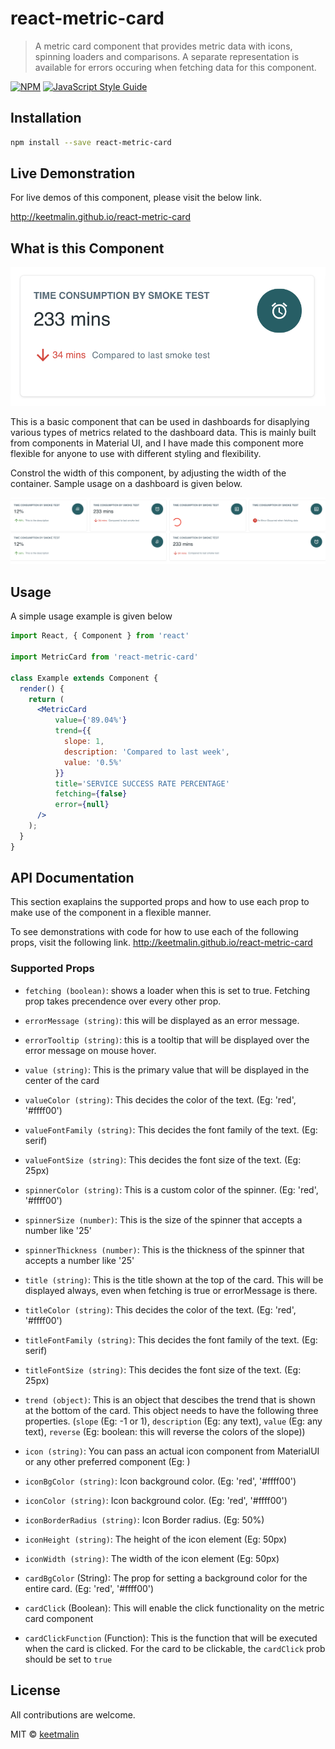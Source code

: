 # react-metric-card

> A metric card component that provides metric data with icons, spinning loaders and comparisons. A separate representation is available for errors occuring when fetching data for this component.

[![NPM](https://img.shields.io/npm/v/react-metric-card.svg)](https://www.npmjs.com/package/react-metric-card) [![JavaScript Style Guide](https://img.shields.io/badge/code_style-standard-brightgreen.svg)](https://standardjs.com)

## Installation

```bash
npm install --save react-metric-card
```

## Live Demonstration

For live demos of this component, please visit the below link.

http://keetmalin.github.io/react-metric-card

## What is this Component

![React Metric Card sample usage image](https://github.com/keetmalin/react-metric-card/blob/master/readme_images/react-metric-card-sample.png?raw=true "React Metric Card sample usage image")

This is a basic component that can be used in dashboards for disaplying various types of metrics related to the dashboard data. This is mainly built from components in Material UI, and I have made this component more flexible for anyone to use with different styling and flexibility.

Constrol the width of this component, by adjusting the width of the container. Sample usage on a dashboard is given below.

![React Metric Card Usage on a Dashboard](https://github.com/keetmalin/react-metric-card/blob/master/readme_images/react-metric-card-on-dashboard-example.png?raw=true "React Metric Card Usage on a Dashboard")

## Usage

A simple usage example is given below

```jsx
import React, { Component } from 'react'

import MetricCard from 'react-metric-card'

class Example extends Component {
  render() {
    return (
      <MetricCard
          value={'89.04%'}
          trend={{
            slope: 1,
            description: 'Compared to last week',
            value: '0.5%'
          }}
          title='SERVICE SUCCESS RATE PERCENTAGE'
          fetching={false}
          error={null}
      />
    );
  }
}
```

## API Documentation

This section exaplains the supported props and how to use each prop to make use of the component in a flexible manner.

To see demonstrations with code for how to use each of the following props, visit the following link.
http://keetmalin.github.io/react-metric-card

### Supported Props

-    `fetching (boolean)`: shows a loader when this is set to true. Fetching prop takes precendence over every other prop.

-    `errorMessage (string)`: this will be displayed as an error message.
-    `errorTooltip (string)`: this is a tooltip that will be displayed over the error message on mouse hover.
-    `value (string)`: This is the primary value that will be displayed in the center of the card
-    `valueColor (string)`: This decides the color of the text. (Eg: 'red', '#ffff00')
-    `valueFontFamily (string)`: This decides the font family of the text. (Eg: serif)
-    `valueFontSize (string)`: This decides the font size of the text. (Eg: 25px)
-    `spinnerColor (string)`: This is a custom color of the spinner. (Eg: 'red', '#ffff00')
-    `spinnerSize (number)`: This is the size of the spinner that accepts a number like '25'
-    `spinnerThickness (number)`: This is the thickness of the spinner that accepts a number like '25'
-    `title (string)`: This is the title shown at the top of the card. This will be displayed always, even when fetching is true or errorMessage is there.
-    `titleColor (string)`: This decides the color of the text. (Eg: 'red', '#ffff00')
-    `titleFontFamily (string)`: This decides the font family of the text. (Eg: serif)
-    `titleFontSize (string)`: This decides the font size of the text. (Eg: 25px)
-    `trend (object)`: This is an object that descibes the trend that is shown at the bottom of the card. This object needs to have the following three properties. (`slope` (Eg: -1 or 1), `description` (Eg: any text), `value` (Eg: any text), `reverse` (Eg: boolean: this will reverse the colors of the slope))
-    `icon (string)`: You can pass an actual icon component from MaterialUI or any other preferred component (Eg: <IconName />)
-    `iconBgColor (string)`: Icon background color. (Eg: 'red', '#ffff00')
-    `iconColor (string)`: Icon background color. (Eg: 'red', '#ffff00')
-    `iconBorderRadius (string)`: Icon Border radius. (Eg: 50%)
-    `iconHeight (string)`: The height of the icon element (Eg: 50px)
-    `iconWidth (string)`: The width of the icon element (Eg: 50px)
-    `cardBgColor` (String): The prop for setting a background color for the entire card. (Eg: 'red', '#ffff00')
-    `cardClick` (Boolean): This will enable the click functionality on the metric card component
-    `cardClickFunction` (Function): This is the function that will be executed when the card is clicked. For the card to be clickable, the `cardClick` prob should be set to `true`

## License

All contributions are welcome.

MIT © [keetmalin](https://github.com/keetmalin)
